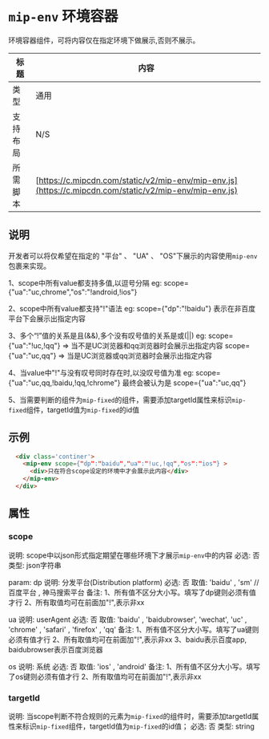 # `mip-env` 环境容器

环境容器组件，可将内容仅在指定环境下做展示,否则不展示。

标题|内容
----|----
类型|通用
支持布局|N/S
所需脚本| [https://c.mipcdn.com/static/v2/mip-env/mip-env.js](https://c.mipcdn.com/static/v2/mip-env/mip-env.js)

## 说明

开发者可以将仅希望在指定的 "平台" 、 "UA" 、 "OS"下展示的内容使用`mip-env`包裹来实现。

1、scope中所有value都支持多值,以逗号分隔
eg: scope={"ua":"uc,chrome","os":"!android,!ios"}

2、scope中所有value都支持"!"语法
eg: scope={"dp":"!baidu"} 表示在非百度平台下会展示出指定内容

3、多个“!”值的关系是且(&&),多个没有叹号值的关系是或(||)
eg:
scope={"ua":"!uc,!qq"}  => 当不是UC浏览器和qq浏览器时会展示出指定内容
scope={"ua":"uc,qq"} => 当是UC浏览器或qq浏览器时会展示出指定内容

4、当value中"!"与没有叹号同时存在时,以没叹号值为准
eg:
scope={"ua":"uc,qq,!baidu,!qq,!chrome"} 最终会被认为是 scope={"ua":"uc,qq"}

5、当需要判断的组件为`mip-fixed`的组件，需要添加targetId属性来标识`mip-fixed`组件，targetId值为`mip-fixed`的id值

## 示例

```html
  <div class='continer'>
    <mip-env scope={"dp":"baidu","ua":"!uc,!qq","os":"ios"} >
      <div>只在符合scope设定的环境中才会展示此内容</div>
    </mip-env>
  </div>
```

## 属性

### scope

说明: scope中以json形式指定期望在哪些环境下才展示`mip-env`中的内容
必选: 否
类型: json字符串

param:
  dp
  说明: 分发平台(Distribution platform)
  必选: 否
  取值: 'baidu' , 'sm' // 百度平台 , 神马搜索平台
  备注: 
  1、所有值不区分大小写。填写了dp键则必须有值才行
  2、所有取值均可在前面加"!",表示非xx

  ua
  说明: userAgent
  必选: 否
  取值: 'baidu' , 'baidubrowser', 'wechat', 'uc' , 'chrome' , 'safari' , 'firefox' , 'qq'
  备注: 
  1、所有值不区分大小写。填写了ua键则必须有值才行
  2、所有取值均可在前面加"!",表示非xx
  3、baidu表示百度app, baidubrowser表示百度浏览器

  os
  说明: 系统
  必选: 否
  取值: 'ios' , 'android'
  备注: 
  1、所有值不区分大小写。填写了os键则必须有值才行
  2、所有取值均可在前面加"!",表示非xx

### targetId

说明: 当scope判断不符合规则的元素为`mip-fixed`的组件时，需要添加targetId属性来标识`mip-fixed`组件，targetId值为`mip-fixed`的id值；
必选: 否
类型: string
